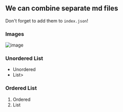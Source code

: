 ## We can combine separate md files

Don't forget to add them to `index.json`!

### Images

![image](https://cloudogu.com/images/logo.png)

### Unordered List

* Unordered
* List>

### Ordered List

1. Ordered
1. List